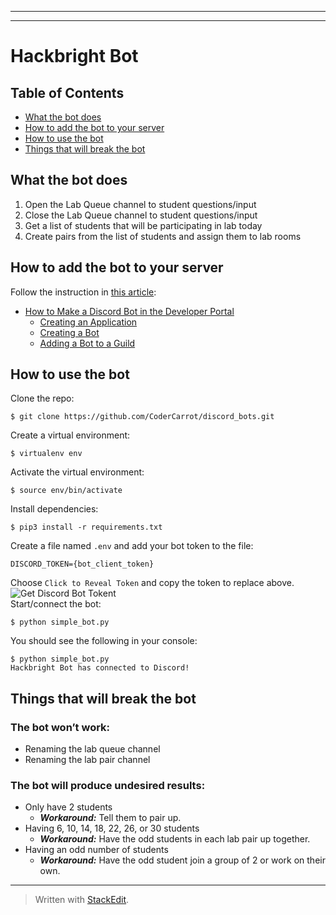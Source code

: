 <!DOCTYPE html>
<html>

<head>
  <meta charset="utf-8">
  <meta name="viewport" content="width=device-width, initial-scale=1.0">
  <link rel="stylesheet" href="https://stackedit.io/style.css" />
</head>

<body class="stackedit">
  <div class="stackedit__html"><hr>
<hr>
<h1 id="hackbright-bot">Hackbright Bot</h1>
<h2 id="table-of-contents">Table of Contents</h2>
<ul>
<li><a href="https://github.com/CoderCarrot/discord_bots/tree/master#what-the-bot-does">What the bot does</a></li>
<li><a href="https://github.com/CoderCarrot/discord_bots/tree/master#how-to-add-the-bot-to-your-server">How to add the bot to your server</a></li>
<li><a href="https://github.com/CoderCarrot/discord_bots/tree/master#how-to-use-the-bot">How to use the bot</a></li>
<li><a href="https://github.com/CoderCarrot/discord_bots/tree/master#how-to-use-the-bot">Things that will break the bot</a></li>
</ul>
<h2 id="what-the-bot-does">What the bot does</h2>
<ol>
<li>Open the Lab Queue channel to student questions/input</li>
<li>Close the Lab Queue channel to student questions/input</li>
<li>Get a list of students that will be participating in lab today</li>
<li>Create pairs from the list of students and assign them to lab rooms</li>
</ol>
<h2 id="how-to-add-the-bot-to-your-server">How to add the bot to your server</h2>
<p>Follow the instruction in <a href="https://realpython.com/how-to-make-a-discord-bot-python/">this article</a>:</p>
<ul>
<li><a href="https://realpython.com/how-to-make-a-discord-bot-python/#how-to-make-a-discord-bot-in-the-developer-portal">How to Make a Discord Bot in the Developer Portal</a>
<ul>
<li><a href="https://realpython.com/how-to-make-a-discord-bot-python/#creating-an-application">Creating an Application</a></li>
<li><a href="https://realpython.com/how-to-make-a-discord-bot-python/#creating-a-bot">Creating a Bot</a></li>
<li><a href="https://realpython.com/how-to-make-a-discord-bot-python/#adding-a-bot-to-a-guild">Adding a Bot to a Guild</a></li>
</ul>
</li>
</ul>
<h2 id="how-to-use-the-bot">How to use the bot</h2>
<p>Clone the repo:</p>
<pre><code>$ git clone https://github.com/CoderCarrot/discord_bots.git
</code></pre>
<p>Create a virtual environment:</p>
<pre><code>$ virtualenv env
</code></pre>
<p>Activate the virtual environment:</p>
<pre><code>$ source env/bin/activate
</code></pre>
<p>Install dependencies:</p>
<pre><code>$ pip3 install -r requirements.txt
</code></pre>
<p>Create a file named <code>.env</code> and add your bot token to the file:</p>
<pre><code>DISCORD_TOKEN={bot_client_token}
</code></pre>
<p>Choose <code>Click to Reveal Token</code> and copy the token to replace above.<br>
<img src="http://g.recordit.co/qsU1LQwDax.gif" alt="Get Discord Bot Tokent"><br>
Start/connect the bot:</p>
<pre><code>$ python simple_bot.py
</code></pre>
<p>You should see the following in your console:</p>
<pre><code>$ python simple_bot.py 
Hackbright Bot has connected to Discord!
</code></pre>
<h2 id="things-that-will-break-the-bot">Things that will break the bot</h2>
<h3 id="the-bot-wont-work">The bot won’t work:</h3>
<ul>
<li>Renaming the lab queue channel</li>
<li>Renaming the lab pair channel</li>
</ul>
<h3 id="the-bot-will-produce-undesired-results">The bot will produce undesired results:</h3>
<ul>
<li>Only have 2 students
<ul>
<li><em><strong>Workaround:</strong></em> Tell them to pair up.</li>
</ul>
</li>
<li>Having 6, 10, 14, 18, 22, 26, or 30 students
<ul>
<li><em><strong>Workaround:</strong></em> Have the odd students in each lab pair up together.</li>
</ul>
</li>
<li>Having an odd number of students
<ul>
<li><em><strong>Workaround:</strong></em> Have the odd student join a group of 2 or work on their own.</li>
</ul>
</li>
</ul>
<hr>
<blockquote>
<p>Written with <a href="https://stackedit.io/">StackEdit</a>.</p>
</blockquote>
</div>
</body>

</html>
